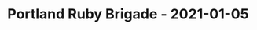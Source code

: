 ---
layout: post
title: Portland Ruby Brigade - 2021-01-05
datetime: '2021-01-05 18:00:00 -0800'
name: Portland Ruby Brigade
external_url: https://www.meetup.com/Portland-Ruby-Brigade/events/kjvwrrycccbhb/
online_event: true
year_month: 2021-01
---